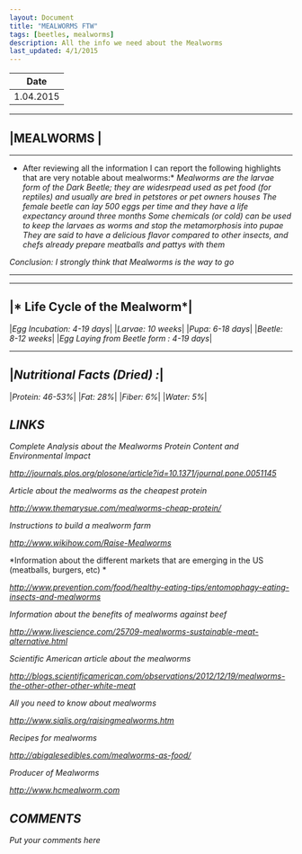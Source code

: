 ```yaml
---
layout: Document
title: "MEALWORMS FTW"
tags: [beetles, mealworms]
description: All the info we need about the Mealworms
last_updated: 4/1/2015
---
```


|**Date**|
| ------------- |
| 1.04.2015 |


----------

|**MEALWORMS** |
------
-------------
* After reviewing all the information I can report the following highlights that are very notable about mealworms:*
*Mealworms are the larvae form of the Dark Beetle; they are widesrpead used as pet food (for reptiles) and usually are bred in petstores or pet owners houses*
*The female beetle can lay 500 eggs per time and they have a life expectancy around three months*
*Some chemicals (or cold) can be used to keep the larvaes as worms  and stop the metamorphosis into pupae*
*They are said to have a delicious flavor compared to other insects, and chefs already prepare meatballs and pattys with them*

*Conclusion: I strongly think that Mealworms is the way to go*

------------------------------------------

---------------------------------------------
|* Life Cycle of the Mealworm*|
-------------------------------------------
|*Egg Incubation: 	4-19 days*|
|*Larvae:	10 weeks*|
|*Pupa:	6-18 days*|
|*Beetle: 8-12 weeks*|
|*Egg Laying from Beetle form : 4-19 days*|

--------------------------------------------------

|*Nutritional Facts (Dried) :*|
---------------------------------------------
|*Protein: 46-53%*|
|*Fat: 28%*|
|*Fiber: 6%*|
|*Water: 5%*|



*LINKS*
------------------------------------------

*Complete Analysis about the Mealworms Protein Content and Environmental Impact*

*http://journals.plos.org/plosone/article?id=10.1371/journal.pone.0051145*

*Article about the mealworms as the cheapest protein*

*http://www.themarysue.com/mealworms-cheap-protein/*

*Instructions to build a mealworm farm*

*http://www.wikihow.com/Raise-Mealworms*

*Information about the different markets that are emerging in the US (meatballs, burgers, etc) *

*http://www.prevention.com/food/healthy-eating-tips/entomophagy-eating-insects-and-mealworms*

*Information about the benefits of mealworms against beef*

*http://www.livescience.com/25709-mealworms-sustainable-meat-alternative.html*

*Scientific American article about the mealworms*

*http://blogs.scientificamerican.com/observations/2012/12/19/mealworms-the-other-other-other-white-meat*

*All you need to know about mealworms*

*http://www.sialis.org/raisingmealworms.htm*

*Recipes for mealworms*

*http://abigalesedibles.com/mealworms-as-food/*

*Producer of Mealworms*

*http://www.hcmealworm.com*

*COMMENTS*
------------------------------------------
*Put your comments here*
